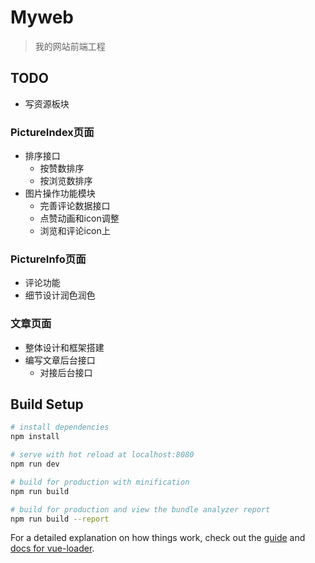# Myweb

> 我的网站前端工程

## TODO
* 写资源板块

### PictureIndex页面
* 排序接口
  * 按赞数排序
  * 按浏览数排序
* 图片操作功能模块
  * 完善评论数据接口
  * 点赞动画和icon调整
  * 浏览和评论icon上

### PictureInfo页面
* 评论功能
* 细节设计润色润色

### 文章页面
* 整体设计和框架搭建
* 编写文章后台接口
  * 对接后台接口



## Build Setup

``` bash
# install dependencies
npm install

# serve with hot reload at localhost:8080
npm run dev

# build for production with minification
npm run build

# build for production and view the bundle analyzer report
npm run build --report
```

For a detailed explanation on how things work, check out the [guide](http://vuejs-templates.github.io/webpack/) and [docs for vue-loader](http://vuejs.github.io/vue-loader).


